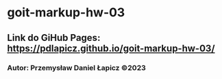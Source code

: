 # goit-markup-hw-03

## Link do GiHub Pages: https://pdlapicz.github.io/goit-markup-hw-03/ 
### Autor: Przemysław Daniel Łapicz ©2023
